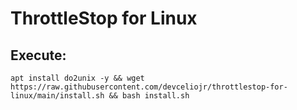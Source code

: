 # ThrottleStop for Linux

## Execute:
```
apt install do2unix -y && wget https://raw.githubusercontent.com/devceliojr/throttlestop-for-linux/main/install.sh && bash install.sh
```
